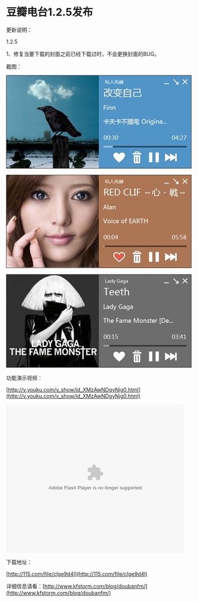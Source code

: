 # 豆瓣电台1.2.5发布

更新说明：

1.2.5

1、修复当要下载的封面之前已经下载过时，不会更换封面的BUG。

截图：

[<img style="background-image: none; border-bottom: 0px; border-left: 0px; padding-left: 0px; padding-right: 0px; display: inline; border-top: 0px; border-right: 0px; padding-top: 0px" title="image" border="0" alt="image" src="/attachment/up/blog/images/1.2.5_1396F/image_thumb.jpg" width="500" height="251" />](/attachment/up/blog/images/1.2.5_1396F/image.jpg)

[<img style="background-image: none; border-bottom: 0px; border-left: 0px; padding-left: 0px; padding-right: 0px; display: inline; border-top: 0px; border-right: 0px; padding-top: 0px" title="image1" border="0" alt="image1" src="/attachment/up/blog/images/1.2.5_1396F/image1_thumb.jpg" width="500" height="251" />](/attachment/up/blog/images/1.2.5_1396F/image1.jpg)

[<img style="background-image: none; border-bottom: 0px; border-left: 0px; padding-left: 0px; padding-right: 0px; display: inline; border-top: 0px; border-right: 0px; padding-top: 0px" title="image2" border="0" alt="image2" src="/attachment/up/blog/images/1.2.5_1396F/image2_thumb.jpg" width="500" height="251" />](/attachment/up/blog/images/1.2.5_1396F/image2.jpg)

功能演示视频：

[http://v.youku.com/v_show/id_XMzAwNDgyNjg0.html](http://v.youku.com/v_show/id_XMzAwNDgyNjg0.html)

<embed src="http://player.youku.com/player.php/sid/XMzAwNDgyNjg0/v.swf" allowFullScreen="true" quality="high" width="480" height="400" align="middle" allowScriptAccess="always" type="application/x-shockwave-flash"></embed>

下载地址：

[http://115.com/file/clge9d4l](http://115.com/file/clge9d4l)

详细信息请看：[http://www.kfstorm.com/blog/doubanfm/](http://www.kfstorm.com/blog/doubanfm/)
